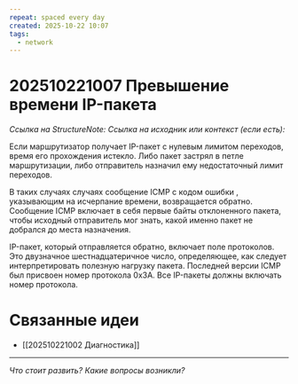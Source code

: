 ```yaml
---
repeat: spaced every day
created: 2025-10-22 10:07
tags:
  - network
---
```

# 202510221007 Превышение времени IP-пакета

*Ссылка на StructureNote:*
*Ссылка на исходник или контекст (если есть):*

Если маршрутизатор получает IP-пакет с нулевым лимитом переходов, время его прохождения истекло. Либо пакет застрял в петле маршрутизации, либо отправитель назначил ему недостаточный лимит переходов.

В таких случаях случаях сообщение ICMP с кодом ошибки , указывающим на исчерпание времени, возвращается обратно. Сообщение ICMP включает в себя первые байты отклоненного пакета, чтобы исходный отправитель мог знать, какой именно пакет не добрался до места назначения.

IP-пакет, который отправляется обратно, включает поле протоколов. Это двузначное шестнадцатеричное число, определяющее, как следует интерпретировать полезную нагрузку пакета. Последней версии ICMP был присвоен номер протокола 0x3А. Все IP-пакеты должны включать номер протокола.

# Связанные идеи

- [[202510221002 Диагностика]]

---

*Что стоит развить? Какие вопросы возникли?*
